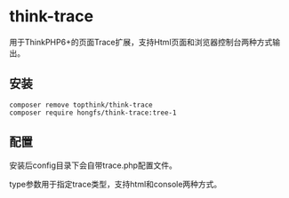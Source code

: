 # think-trace

用于ThinkPHP6+的页面Trace扩展，支持Html页面和浏览器控制台两种方式输出。

## 安装

~~~
composer remove topthink/think-trace
composer require hongfs/think-trace:tree-1
~~~

## 配置

安装后config目录下会自带trace.php配置文件。

type参数用于指定trace类型，支持html和console两种方式。